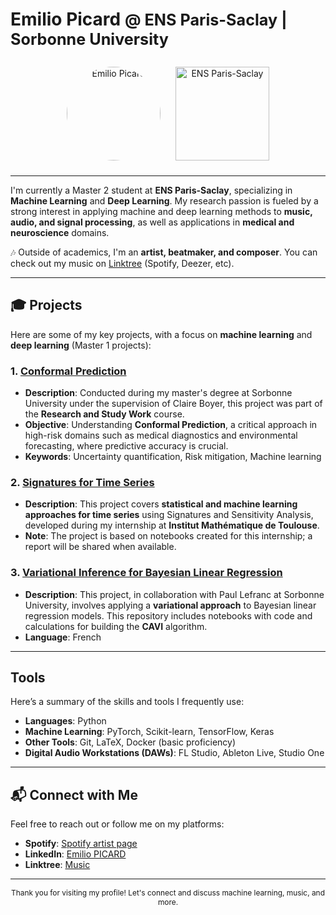 # Emilio Picard <span style="font-size: 0.9em;">@ ENS Paris-Saclay | Sorbonne University</span>

<div align="center">
  <img src="assets/your-photo.jpg" alt="Emilio Picard" width="150" style="border-radius: 50%; margin: 10px;">
  <img src="assets/ens-paris-saclay-logo.png" alt="ENS Paris-Saclay" width="150" style="margin: 10px;">
</div>

---

I'm currently a Master 2 student at **ENS Paris-Saclay**, specializing in **Machine Learning** and **Deep Learning**. My research passion is fueled by a strong interest in applying machine and deep learning methods to **music, audio, and signal processing**, as well as applications in **medical and neuroscience** domains.

🎶 Outside of academics, I'm an **artist, beatmaker, and composer**. You can check out my music on [Linktree](https://linktr.ee/soleer) (Spotify, Deezer, etc).

---

## 🎓 Projects

Here are some of my key projects, with a focus on **machine learning** and **deep learning** (Master 1 projects):

### 1. **[Conformal Prediction](https://github.com/emilio-pcrd/Conformal-Prediction)**
   - **Description**: Conducted during my master's degree at Sorbonne University under the supervision of Claire Boyer, this project was part of the **Research and Study Work** course.
   - **Objective**: Understanding **Conformal Prediction**, a critical approach in high-risk domains such as medical diagnostics and environmental forecasting, where predictive accuracy is crucial.
   - **Keywords**: Uncertainty quantification, Risk mitigation, Machine learning

### 2. **[Signatures for Time Series](https://github.com/emilio-pcrd/Learning-with-signatures)**
   - **Description**: This project covers **statistical and machine learning approaches for time series** using Signatures and Sensitivity Analysis, developed during my internship at **Institut Mathématique de Toulouse**.
   - **Note**: The project is based on notebooks created for this internship; a report will be shared when available.

### 3. **[Variational Inference for Bayesian Linear Regression](https://github.com/emilio-pcrd/Variational-_inference_for_bayesian_models)**
   - **Description**: This project, in collaboration with Paul Lefranc at Sorbonne University, involves applying a **variational approach** to Bayesian linear regression models. This repository includes notebooks with code and calculations for building the **CAVI** algorithm.
   - **Language**: French

---

## Tools

Here’s a summary of the skills and tools I frequently use:

- **Languages**: Python
- **Machine Learning**: PyTorch, Scikit-learn, TensorFlow, Keras
- **Other Tools**: Git, LaTeX, Docker (basic proficiency)
- **Digital Audio Workstations (DAWs)**: FL Studio, Ableton Live, Studio One

---

## 📬 Connect with Me

Feel free to reach out or follow me on my platforms:

- **Spotify**: [Spotify artist page](https://open.spotify.com/intl-fr/artist/4vUYFAcnbGRGxxKTRhZzr3)
- **LinkedIn**: [Emilio PICARD](https://www.linkedin.com/in/emilio-picard-24550820b/)
- **Linktree**: [Music](https://linktr.ee/soleer)

---

<div align="center">
  <span style="font-size: 0.85em;">Thank you for visiting my profile! Let's connect and discuss machine learning, music, and more.</span>
</div>
